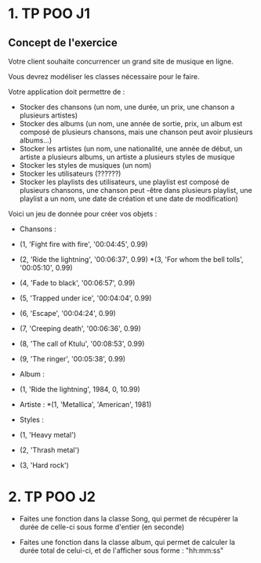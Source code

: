 # 1. TP POO J1
<!-- https://github.com/TyTy-cf/hb-php/tree/main/poo/exo_1 -->

## Concept de l'exercice

Votre client souhaite concurrencer un grand site de musique en ligne.

Vous devrez modéliser les classes nécessaire pour le faire.

Votre application doit permettre de :
* Stocker des chansons (un nom, une durée, un prix, une chanson a plusieurs artistes)
* Stocker des albums (un nom, une année de sortie, prix, un album est composé de plusieurs chansons, mais une chanson peut avoir plusieurs albums...)
* Stocker les artistes (un nom, une nationalité, une année de début, un artiste a plusieurs albums, un artiste a plusieurs styles de musique
* Stocker les styles de musiques (un nom)
* Stocker les utilisateurs (??????)
* Stocker les playlists des utilisateurs, une playlist est composé de plusieurs chansons, une chanson peut -être dans plusieurs playlist, une playlist a un nom, une date de création et une date de modification)


Voici un jeu de donnée pour créer vos objets :

* Chansons :
* (1, 'Fight fire with fire', '00:04:45', 0.99)
* (2, 'Ride the lightning', '00:06:37', 0.99)
*(3, 'For whom the bell tolls', '00:05:10', 0.99)
* (4, 'Fade to black', '00:06:57', 0.99)
* (5, 'Trapped under ice', '00:04:04', 0.99)
* (6, 'Escape', '00:04:24', 0.99)
* (7, 'Creeping death', '00:06:36', 0.99)
* (8, 'The call of Ktulu', '00:08:53', 0.99)
* (9, 'The ringer', '00:05:38', 0.99)


* Album :
* (1, 'Ride the lightning', 1984, 0, 10.99)


* Artiste :
  *(1, 'Metallica', 'American', 1981)
  

* Styles :
 * (1, 'Heavy metal')
 * (2, 'Thrash metal')
 * (3, 'Hard rock')


# 2. TP POO J2

- Faites une fonction dans la classe Song, qui permet de récupérer la durée de celle-ci sous forme d'entier (en seconde)


- Faites une fonction dans la classe album, qui permet de calculer la durée total de celui-ci, et de l'afficher sous forme : "hh:mm:ss"